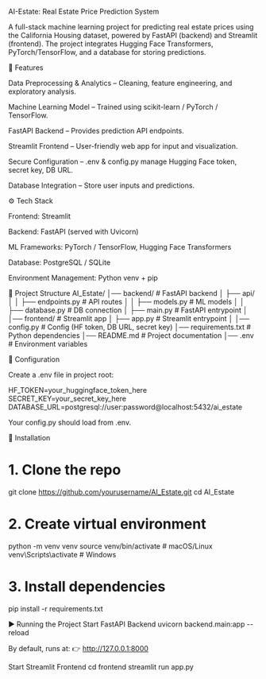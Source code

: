 AI-Estate: Real Estate Price Prediction System

A full-stack machine learning project for predicting real estate prices using the California Housing dataset, powered by FastAPI (backend) and Streamlit (frontend).
The project integrates Hugging Face Transformers, PyTorch/TensorFlow, and a database for storing predictions.

📌 Features

Data Preprocessing & Analytics – Cleaning, feature engineering, and exploratory analysis.

Machine Learning Model – Trained using scikit-learn / PyTorch / TensorFlow.

FastAPI Backend – Provides prediction API endpoints.

Streamlit Frontend – User-friendly web app for input and visualization.

Secure Configuration – .env & config.py manage Hugging Face token, secret key, DB URL.

Database Integration – Store user inputs and predictions.

⚙️ Tech Stack

Frontend: Streamlit

Backend: FastAPI (served with Uvicorn)

ML Frameworks: PyTorch / TensorFlow, Hugging Face Transformers

Database: PostgreSQL / SQLite

Environment Management: Python venv + pip

📂 Project Structure
AI_Estate/
│── backend/                 # FastAPI backend
│   ├── api/
│   │   ├── endpoints.py     # API routes
│   │   ├── models.py        # ML models
│   │   ├── database.py      # DB connection
│   ├── main.py              # FastAPI entrypoint
│
│── frontend/                # Streamlit app
│   ├── app.py               # Streamlit entrypoint
│
│── config.py                # Config (HF token, DB URL, secret key)
│── requirements.txt         # Python dependencies
│── README.md                # Project documentation
│── .env                     # Environment variables

🔑 Configuration

Create a .env file in project root:

HF_TOKEN=your_huggingface_token_here
SECRET_KEY=your_secret_key_here
DATABASE_URL=postgresql://user:password@localhost:5432/ai_estate


Your config.py should load from .env.

🚀 Installation
# 1. Clone the repo
git clone https://github.com/yourusername/AI_Estate.git
cd AI_Estate

# 2. Create virtual environment
python -m venv venv
source venv/bin/activate   # macOS/Linux
venv\Scripts\activate      # Windows

# 3. Install dependencies
pip install -r requirements.txt

▶️ Running the Project
Start FastAPI Backend
uvicorn backend.main:app --reload


By default, runs at:
👉 http://127.0.0.1:8000

Start Streamlit Frontend
cd frontend
streamlit run app.py
